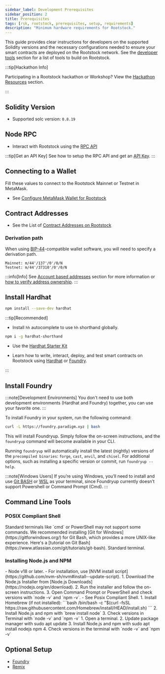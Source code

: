 ```yaml
---
sidebar_label: Development Prerequisites
sidebar_position: 2
title: Prerequisites
tags: [rsk, rootstock, prerequisites, setup, requirements]
description: "Minimum hardware requirements for Rootstock."
---
```


This guide provides clear instructions for developers on the supported Solidity versions and the necessary configurations needed to ensure your smart contracts are deployed on the Rootstock network. See the [developer tools](/dev-tools/) section for a list of tools to build on Rootstock.

:::tip[Hackathon Info]

Participating in a Rootstock hackathon or Workshop? View the [Hackathon Resources](/resources/hackathon/) section.

:::

## Solidity Version
- Supported solc version: `0.8.19`

## Node RPC
- Interact with Rootstock using the [RPC API](https://rpc.rootstock.io/)

:::tip[Get an API Key]
See how to setup the RPC API and get an [API Key](/developers/rpc-api/setup).
:::

## Connecting to a Wallet

Fill these values to connect to the Rootstock Mainnet or Testnet in MetaMask.                           

- See [Configure MetaMask Wallet for Rootstock](/dev-tools/wallets/metamask/)

## Contract Addresses

* See the List of [Contract Addresses on Rootstock](/developers/smart-contracts/contract-addresses)

### Derivation path

When using [BIP-44](https://github.com/bitcoin/bips/blob/master/bip-0044.mediawiki "Multi-Account Hierarchy for Deterministic Wallets")-compatible
wallet software, you will need to specify a derivation path.

```text
Mainnet: m/44'/137'/0'/0/N
Testnet: m/44'/37310'/0'/0/N
```

:::info[Info]
See [Account based addresses](/concepts/account-based-addresses/) section for more information or [how to verify address ownership](/developers/smart-contracts/verify-address-ownership/).
:::

## Install Hardhat

```bash
npm install --save-dev hardhat
```

:::tip[Recommended]

- Install `hh` autocomplete to use `hh` shorthand globally.
```bash
npm i -g hardhat-shorthand
```

- Use the [Hardhat Starter Kit](/developers/quickstart/hardhat)

- Learn how to write, interact, deploy, and test smart contracts on Rootstock using [Hardhat](/developers/smart-contracts/hardhat) or [Foundry](/developers/smart-contracts/foundry/).

:::

## Install Foundry
:::note[Development Environments]
You don't need to use both development environments (Hardhat and Foundry) together, you can use your favorite one.
:::

To install Foundry in your system, run the following command:
```bash
curl -L https://foundry.paradigm.xyz | bash
```
This will install Foundryup. Simply follow the on-screen instructions, and the ```foundryup``` command will become available in your CLI.

Running ```foundryup``` will automatically install the latest (nightly) versions of the ```precompiled binaries```: ```forge```, ```cast```, ```anvil```, and ```chisel```. For additional options, such as installing a specific version or commit, run ```foundryup --help```.

:::note[Windows Users]
If you’re using Windows, you’ll need to install and use [Git BASH](https://gitforwindows.org/) or [WSL](https://learn.microsoft.com/en-us/windows/wsl/install) as your terminal, since Foundryup currently doesn’t support Powershell or Command Prompt (Cmd).
:::

## Command Line Tools

### POSIX Compliant Shell

<Tabs>
  <TabItem value="windows" label="Windows">
    Standard terminals like `cmd` or PowerShell may not support some commands. We recommended installing [Git for Windows](https://gitforwindows.org/) for Git Bash, which provides a more UNIX-like experience. Here's a [tutorial on Git Bash](https://www.atlassian.com/git/tutorials/git-bash).
  </TabItem>
  <TabItem value="macos" label="MacOS/Linux">
    Standard terminal.
  </TabItem>
</Tabs>

### Installing Node.js and NPM

<Tabs>
  <TabItem value="nvm" label="NVM" default>
    - Node v18 or later. 
        - For installation, use [NVM install script](https://github.com/nvm-sh/nvm#install--update-script).
  </TabItem>
  <TabItem value="windows" label="Windows">
    1. Download the Node.js Installer from [Node.js Downloads](https://nodejs.org/en/download).
    2. Run the installer and follow the on-screen instructions.
    3. Open Command Prompt or PowerShell and check versions with `node -v` and `npm -v`. 
        - See Posix Compliant Shell.
  </TabItem>
  <TabItem value="macos" label="MacOS">
    1. Install Homebrew (if not installed):
        ```bash
        /bin/bash -c "$(curl -fsSL https://raw.githubusercontent.com/Homebrew/install/HEAD/install.sh)
        ``` 
    2. Install Node.js and npm with `brew install node` 
    3. Check versions in Terminal with `node -v` and `npm -v`
  </TabItem>
  <TabItem value="linux" label="Linux">
      1. Open a terminal.
      2. Update package manager with sudo apt update
      3. Install Node.js and npm with sudo apt install nodejs npm
      4. Check versions in the terminal with `node -v` and `npm -v`
  </TabItem>
</Tabs>

## Optional Setup

- [Foundry](/developers/smart-contracts/foundry)
- [Remix](https://remix.ethereum.org/)